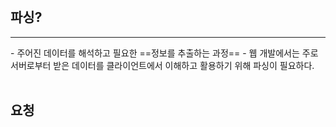 <br>

## 파싱?

<hr>
- 주어진 데이터를 해석하고 필요한 ==정보를 추출하는 과정==
- 웹 개발에서는 주로 서버로부터 받은 데이터를 클라이언트에서 이해하고 활용하기 위해 파싱이 필요하다.
<br><br>

## 요청
